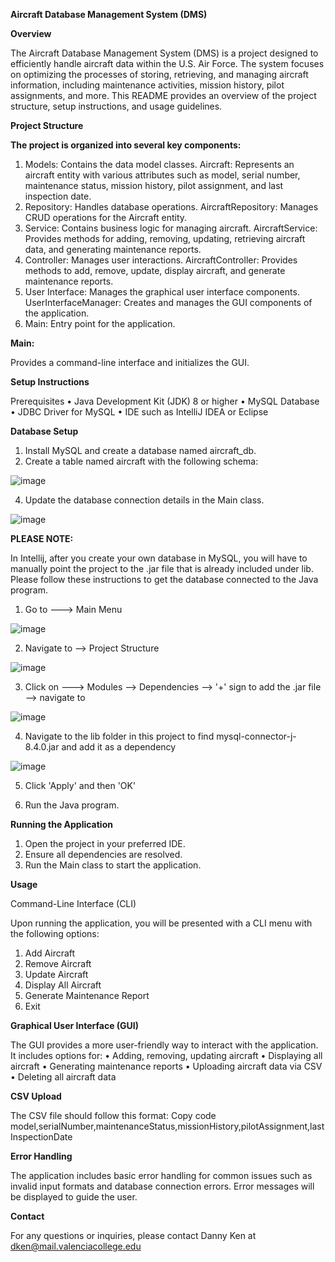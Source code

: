 **Aircraft Database Management System (DMS)**

**Overview**

The Aircraft Database Management System (DMS) is a project designed to efficiently handle aircraft data within the U.S. Air Force. The system focuses on optimizing the processes of storing, retrieving, and managing aircraft information, including maintenance activities, mission history, pilot assignments, and more. This README provides an overview of the project structure, setup instructions, and usage guidelines.

**Project Structure**

**The project is organized into several key components:**

1.	Models: Contains the data model classes.
Aircraft: Represents an aircraft entity with various attributes such as model, serial number, maintenance status, mission history, pilot assignment, and last inspection date.
2.	Repository: Handles database operations.
AircraftRepository: Manages CRUD operations for the Aircraft entity.
3.	Service: Contains business logic for managing aircraft.
AircraftService: Provides methods for adding, removing, updating, retrieving aircraft data, and generating maintenance reports.
4.	Controller: Manages user interactions.
AircraftController: Provides methods to add, remove, update, display aircraft, and generate maintenance reports.
5.	User Interface: Manages the graphical user interface components.
UserInterfaceManager: Creates and manages the GUI components of the application.
6.	Main: Entry point for the application.

**Main:**

Provides a command-line interface and initializes the GUI.

**Setup Instructions**

Prerequisites
•	Java Development Kit (JDK) 8 or higher
•	MySQL Database
•	JDBC Driver for MySQL
•	IDE such as IntelliJ IDEA or Eclipse


**Database Setup**

1.	Install MySQL and create a database named aircraft_db.
2.	Create a table named aircraft with the following schema:
   
![image](https://github.com/danny9447537/Ken_Danny_DMS/assets/92329761/8fe7bcec-b78d-4604-ad5b-81740dcf6b9e)

4.	Update the database connection details in the Main class.

![image](https://github.com/danny9447537/Ken_Danny_DMS/assets/92329761/4de7ef59-e840-4f0a-95bb-6c9172af1342)

**PLEASE NOTE:** 

In Intellij, after you create your own database in MySQL, you will have to manually point the project to the .jar file that is already included under lib. Please follow these instructions to get the database connected to the Java program. 

1. Go to ---> Main Menu

![image](https://github.com/danny9447537/Ken_Danny_DMS/assets/92329761/ada74998-b5d0-4110-9a47-672721e7721c)

2. Navigate to --> Project Structure
   
![image](https://github.com/danny9447537/Ken_Danny_DMS/assets/92329761/81395906-ca8d-4cff-a24b-15b9257ca33c)

3. Click on ---> Modules --> Dependencies --> '+' sign to add the .jar file --> navigate to 

![image](https://github.com/danny9447537/Ken_Danny_DMS/assets/92329761/adb32150-d8a5-4014-b5e0-774356f94133)

4. Navigate to the lib folder in this project to find mysql-connector-j-8.4.0.jar and add it as a dependency

![image](https://github.com/danny9447537/Ken_Danny_DMS/assets/92329761/49784262-7588-4402-97b6-ab7e56e0161c)

5. Click 'Apply' and then 'OK'

6. Run the Java program. 


**Running the Application**
1. Open the project in your preferred IDE.
2. Ensure all dependencies are resolved.
3. Run the Main class to start the application.
   

**Usage**

Command-Line Interface (CLI)

Upon running the application, you will be presented with a CLI menu with the following options:
1.	Add Aircraft
2.	Remove Aircraft
3.	Update Aircraft
4.	Display All Aircraft
5.	Generate Maintenance Report
6.	Exit

**Graphical User Interface (GUI)**

The GUI provides a more user-friendly way to interact with the application. It includes options for:
•	Adding, removing, updating aircraft
•	Displaying all aircraft
•	Generating maintenance reports
•	Uploading aircraft data via CSV
•	Deleting all aircraft data

**CSV Upload**

The CSV file should follow this format:
Copy code
model,serialNumber,maintenanceStatus,missionHistory,pilotAssignment,lastInspectionDate

**Error Handling**

The application includes basic error handling for common issues such as invalid input formats and database connection errors. Error messages will be displayed to guide the user.

**Contact**

For any questions or inquiries, please contact Danny Ken at dken@mail.valenciacollege.edu


   
